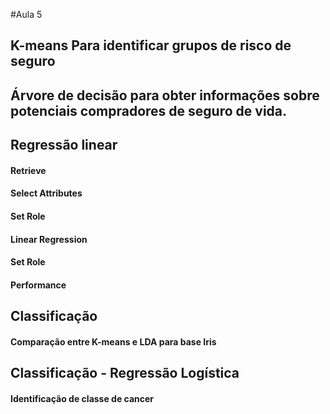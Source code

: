 #Aula 5

## K-means Para identificar grupos de risco de seguro

## Árvore de decisão para obter informações sobre potenciais compradores de seguro de vida.

## Regressão linear

#### Retrieve
#### Select Attributes
#### Set Role
#### Linear Regression
#### Set Role
#### Performance

## Classificação

#### Comparação entre K-means e LDA para base Iris

## Classificação - Regressão Logística

#### Identificação de classe de cancer
